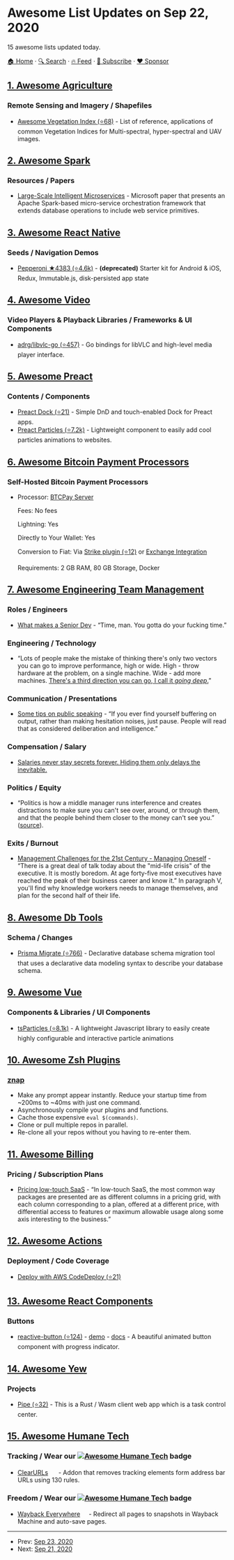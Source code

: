 # Awesome List Updates on Sep 22, 2020

15 awesome lists updated today.

[🏠 Home](/README.md) · [🔍 Search](https://www.trackawesomelist.com/search/) · [🔥 Feed](https://www.trackawesomelist.com/rss.xml) · [📮 Subscribe](https://trackawesomelist.us17.list-manage.com/subscribe?u=d2f0117aa829c83a63ec63c2f&id=36a103854c) · [❤️  Sponsor](https://github.com/sponsors/theowenyoung)



## [1. Awesome Agriculture](/content/brycejohnston/awesome-agriculture/README.md)

### Remote Sensing and Imagery / Shapefiles

*   [Awesome Vegetation Index (⭐68)](https://github.com/px39n/Awesome-Vegetation-Index) - List of reference, applications of common Vegetation Indices for Multi-spectral, hyper-spectral and UAV images.

## [2. Awesome Spark](/content/awesome-spark/awesome-spark/README.md)

### Resources / Papers

*   [Large-Scale Intelligent Microservices](https://arxiv.org/pdf/2009.08044.pdf) - Microsoft paper that presents an Apache Spark-based micro-service orchestration framework that extends database operations to include web service primitives.

## [3. Awesome React Native](/content/jondot/awesome-react-native/README.md)

### Seeds / Navigation Demos

*   [Pepperoni ★4383 (⭐4.6k)](https://github.com/futurice/pepperoni-app-kit) - **(deprecated)** Starter kit for Android & iOS, Redux, Immutable.js, disk-persisted app state

## [4. Awesome Video](/content/krzemienski/awesome-video/README.md)

### Video Players & Playback Libraries / Frameworks & UI Components

*   [adrg/libvlc-go (⭐457)](https://github.com/adrg/libvlc-go)  - Go bindings for libVLC and high-level media player interface.

## [5. Awesome Preact](/content/preactjs/awesome-preact/README.md)

### Contents / Components

*   [Preact Dock (⭐21)](https://github.com/TimDaub/preact-touchable-dock) - Simple DnD and touch-enabled Dock for Preact apps.
*   [Preact Particles (⭐7.2k)](https://github.com/matteobruni/tsparticles#preact) - Lightweight component to easily add cool particles animations to websites.

## [6. Awesome Bitcoin Payment Processors](/content/alexk111/awesome-bitcoin-payment-processors/README.md)

### Self-Hosted Bitcoin Payment Processors

- Processor: [BTCPay Server](https://btcpayserver.org/)

  Fees: No fees

  Lightning: Yes

  Directly to Your Wallet: Yes

  Conversion to Fiat: Via [Strike plugin (⭐12)](https://github.com/Marfusios/strike-btcpayserver-plugin) or [Exchange Integration](https://redbtc.org/flows/integrations/kraken-exchange/)

  Requirements: 2 GB RAM, 80 GB Storage, Docker



## [7. Awesome Engineering Team Management](/content/kdeldycke/awesome-engineering-team-management/README.md)

### Roles / Engineers

*   [What makes a Senior Dev](https://news.ycombinator.com/item?id=11341567) - “Time, man. You gotta do your fucking time.”

### Engineering / Technology

*   “Lots of people make the mistake of thinking there's only two vectors you can go to improve performance, high or wide. High - throw hardware at the problem, on a single machine. Wide - add more machines. [There's a third direction you can go, I call it *going deep*.](https://news.ycombinator.com/item?id=8902739)”

### Communication / Presentations

*   [Some tips on public speaking](https://news.ycombinator.com/item?id=6199544) - “If you ever find yourself buffering on output, rather than making hesitation noises, just pause. People will read that as considered deliberation and intelligence.”

### Compensation / Salary

*   [Salaries never stay secrets forever. Hiding them only delays the inevitable.](https://news.ycombinator.com/item?id=2439478)

### Politics / Equity

*   “Politics is how a middle manager runs interference and creates distractions to make sure you can't see over, around, or through them, and that the people behind them closer to the money can't see you.” ([source](https://news.ycombinator.com/item?id=22808280)).

### Exits / Burnout

*   [Management Challenges for the 21st Century - Managing Oneself](http://academic.udayton.edu/lawrenceulrich/LeaderArticles/Drucker%20Managing%20Oneself.pdf) - “There is a great deal of talk today about the "mid-life crisis" of the executive. It is mostly boredom. At age forty-five most executives have reached the peak of their business career and know it.” In paragraph Ⅴ, you'll find why knowledge workers needs to manage themselves, and plan for the second half of their life.

## [8. Awesome Db Tools](/content/mgramin/awesome-db-tools/README.md)

### Schema / Changes

*   [Prisma Migrate (⭐766)](https://github.com/prisma/migrate) - Declarative database schema migration tool that uses a declarative data modeling syntax to describe your database schema.

## [9. Awesome Vue](/content/vuejs/awesome-vue/README.md)

### Components & Libraries / UI Components

*   [tsParticles (⭐8.1k)](https://github.com/matteobruni/tsparticles) - A lightweight Javascript library to easily create highly configurable and interactive particle animations

## [10. Awesome Zsh Plugins](/content/unixorn/awesome-zsh-plugins/README.md)

### [znap](https://github.com/marlonrichert/zsh-snap)

*   Make any prompt appear instantly. Reduce your startup time from \~200ms to \~40ms with just one command.
*   Asynchronously compile your plugins and functions.
*   Cache those expensive `eval $(commands)`.
*   Clone or pull multiple repos in parallel.
*   Re-clone all your repos without you having to re-enter them.

## [11. Awesome Billing](/content/kdeldycke/awesome-billing/README.md)

### Pricing / Subscription Plans

*   [Pricing low-touch SaaS](https://stripe.com/en-in/atlas/guides/saas-pricing) - “In low-touch SaaS, the most common way packages are presented are as different columns in a pricing grid, with each column corresponding to a plan, offered at a different price, with differential access to features or maximum allowable usage along some axis interesting to the business.”

## [12. Awesome Actions](/content/sdras/awesome-actions/README.md)

### Deployment / Code Coverage

*   [Deploy with AWS CodeDeploy (⭐21)](https://github.com/webfactory/create-aws-codedeploy-deployment)

## [13. Awesome React Components](/content/brillout/awesome-react-components/README.md)

### Buttons

*   [reactive-button (⭐124)](https://github.com/arifszn/reactive-button) - [demo](https://arifszn.github.io/reactive-button/docs/playground) - [docs](https://arifszn.github.io/reactive-button) - A beautiful animated button component with progress indicator.

## [14. Awesome Yew](/content/jetli/awesome-yew/README.md)

### Projects

*   [Pipe (⭐32)](https://github.com/pipe-fun/pipe) - This is a Rust / Wasm client web app which is a task control center.

## [15. Awesome Humane Tech](/content/humanetech-community/awesome-humane-tech/README.md)

### Tracking / Wear our   [![Awesome Humane Tech](https://raw.githubusercontent.com/humanetech-community/awesome-humane-tech/main/humane-tech-badge.svg?sanitize=true)](https://github.com/humanetech-community/awesome-humane-tech)   badge

*   [ClearURLs](https://addons.mozilla.org/en-US/firefox/addon/clearurls/) [<img src="https://raw.githubusercontent.com/humanetech-community/awesome-humane-tech/main/logo/gitlab.svg?sanitize=true" width="16"/>](https://gitlab.com/KevinRoebert/ClearUrls/blob/master/README.md) - Addon that removes tracking elements form address bar URLs using 130 rules.

### Freedom / Wear our   [![Awesome Humane Tech](https://raw.githubusercontent.com/humanetech-community/awesome-humane-tech/main/humane-tech-badge.svg?sanitize=true)](https://github.com/humanetech-community/awesome-humane-tech)   badge

*   [Wayback Everywhere](https://gitlab.com/gkrishnaks/WaybackEverywhere-Firefox/blob/master/README.md) [<img src="https://raw.githubusercontent.com/humanetech-community/awesome-humane-tech/main/logo/gitlab.svg?sanitize=true" width="16"/>](https://gitlab.com/gkrishnaks/WaybackEverywhere-Firefox)- Redirect all pages to snapshots in Wayback Machine and auto-save pages.

---

- Prev: [Sep 23, 2020](/content/2020/09/23/README.md)
- Next: [Sep 21, 2020](/content/2020/09/21/README.md)